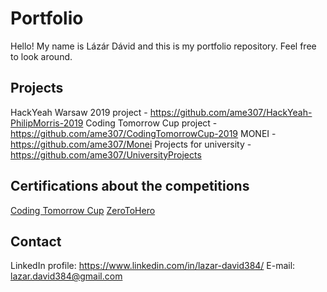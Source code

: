 # Portfolio

Hello! My name is Lázár Dávid and this is my portfolio repository. Feel free to look around.

## Projects

HackYeah Warsaw 2019 project - https://github.com/ame307/HackYeah-PhilipMorris-2019
Coding Tomorrow Cup project - https://github.com/ame307/CodingTomorrowCup-2019
MONEI - https://github.com/ame307/Monei
Projects  for university - https://github.com/ame307/UniversityProjects

##  Certifications about the competitions

[Coding Tomorrow Cup](https://github.com/ame307/Portfolio/Certifications/ctc.png)
[ZeroToHero](https://github.com/ame307/Portfolio/Certifications/zth.png)

## Contact

LinkedIn profile: https://www.linkedin.com/in/lazar-david384/
E-mail: [lazar.david384@gmail.com](mailto:lazar.david384@gmail.com)